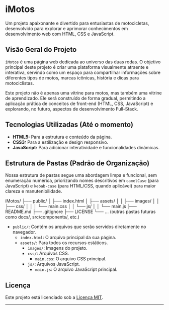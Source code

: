 # iMotos

Um projeto apaixonante e divertido para entusiastas de motocicletas, desenvolvido para explorar e aprimorar conhecimentos em desenvolvimento web com HTML, CSS e JavaScript.

## Visão Geral do Projeto

`iMotos` é uma página web dedicada ao universo das duas rodas. O objetivo principal deste projeto é criar uma plataforma visualmente atraente e interativa, servindo como um espaço para compartilhar informações sobre diferentes tipos de motos, marcas icônicas, história e dicas para motociclistas.

Este projeto não é apenas uma vitrine para motos, mas também uma vitrine de aprendizado. Ele será construído de forma gradual, permitindo a aplicação prática de conceitos de front-end (HTML, CSS, JavaScript) e explorando, no futuro, aspectos de desenvolvimento Full-Stack.

## Tecnologias Utilizadas (Até o momento)

* **HTML5:** Para a estrutura e conteúdo da página.
* **CSS3:** Para a estilização e design responsivo.
* **JavaScript:** Para adicionar interatividade e funcionalidades dinâmicas.

## Estrutura de Pastas (Padrão de Organização)

Nossa estrutura de pastas segue uma abordagem limpa e funcional, sem enumeração numérica, priorizando nomes descritivos em `camelCase` (para JavaScript) e `kebab-case` (para HTML/CSS, quando aplicável) para maior clareza e manutenibilidade.


iMotos/
├── public/
│   ├── index.html
│   ├── assets/
│   │   ├── images/
│   │   ├── css/
│   │   │   └── main.css
│   │   └── js/
│   │       └── main.js
├── README.md
├── .gitignore
├── LICENSE
└── ... (outras pastas futuras como docs/, src/components/, etc.)

* `public/`: Contém os arquivos que serão servidos diretamente no navegador.
    * `index.html`: O arquivo principal da sua página.
    * `assets/`: Para todos os recursos estáticos.
        * `images/`: Imagens do projeto.
        * `css/`: Arquivos CSS.
            * `main.css`: O arquivo CSS principal.
        * `js/`: Arquivos JavaScript.
            * `main.js`: O arquivo JavaScript principal.

## Licença

Este projeto está licenciado sob a [Licença MIT](LICENSE).

---
